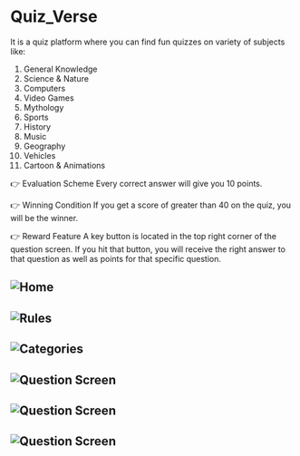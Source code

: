 # Quiz_Verse

It is a quiz platform where you can find fun quizzes on variety of subjects like:

1) General Knowledge
 2) Science & Nature
 3) Computers
 4) Video Games
 5) Mythology
 6) Sports
 7) History
 8) Music
 9) Geography
10) Vehicles
11) Cartoon & Animations

👉 Evaluation Scheme
Every correct answer will give you 10 points.

 👉 Winning Condition
If you get a score of greater than 40 on the quiz, you will be the winner.

👉 Reward Feature
A key button is located in the top right corner of the question screen. If you hit that button, you will receive the right answer to that question as well as points for that specific question.

## ![Home](./SS/Phone/Home.png)
## ![Rules](./SS/Phone/Rule.png)
## ![Categories](./SS/Phone/Categories.png)
## ![Question Screen](./SS/Phone/Que1.png)
## ![Question Screen](./SS/Phone/Que2.png)
## ![Question Screen](./SS/Phone/Que3.png)